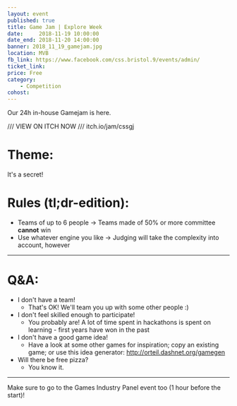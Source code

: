 ```yaml
---
layout: event
published: true
title: Game Jam | Explore Week
date:     2018-11-19 10:00:00
date_end: 2018-11-20 14:00:00
banner: 2018_11_19_gamejam.jpg
location: MVB
fb_link: https://www.facebook.com/css.bristol.9/events/admin/
ticket_link:
price: Free
category:
    - Competition
cohost:
---
```

Our 24h in-house Gamejam is here.

/// VIEW ON ITCH NOW ///
itch.io/jam/cssgj

# Theme:
It's a secret!

# Rules (tl;dr-edition):
* Teams of up to 6 people
    -> Teams made of 50% or more committee **cannot** win
* Use whatever engine you like
    -> Judging will take the complexity into account, however

---

# Q&A:
- I don't have a team!
    - That's OK! We'll team you up with some other people :)
- I don't feel skilled enough to participate!
    - You probably are! A lot of time spent in hackathons is spent on learning - first years have won in the past
- I don't have a good game idea!
    - Have a look at some other games for inspiration; copy an existing game; or use this idea generator: http://orteil.dashnet.org/gamegen
- Will there be free pizza?
    - You know it.

---

Make sure to go to the Games Industry Panel event too (1 hour before the start)!
